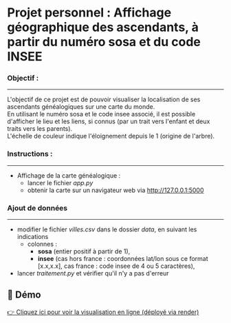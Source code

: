 # Projet personnel : Affichage géographique des ascendants, à partir du numéro sosa et du code INSEE

### Objectif :
---
L'objectif de ce projet est de pouvoir visualiser la localisation de ses ascendants généalogiques sur une carte du monde.  
En utilisant le numéro sosa et le code insee associé, il est possible d'afficher le lieu et les liens, si connus (par un trait vers l'enfant et deux traits vers les parents).  
L'échelle de couleur indique l'éloignement depuis le 1 (origine de l'arbre).  

### Instructions :
---
- Affichage de la carte généalogique :
    - lancer le fichier *app.py*
    - obtenir la carte sur un navigateur web via http://127.0.0.1:5000

### Ajout de données
---
- modifier le fichier *villes.csv* dans le dossier *data*, en suivant les indications
    - colonnes : 
        - **sosa** (entier positif à partir de 1), 
        - **insee** (cas hors france : coordonnées lat/lon sous ce format [x.x,x.x], cas france : code insee de 4 ou 5 caractères), 
- lancer *traitement.py* et vérifier qu'il n'y a pas d'erreur

## 🔗 Démo

[👉 Cliquez ici pour voir la visualisation en ligne (déployé via render)](https://carte-genealogique-2.onrender.com/)
